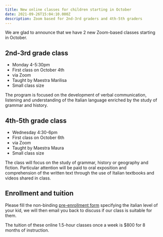 ```yaml
---
title: New online classes for children starting in October
date: 2021-09-26T15:04:10.000Z
description: Zoom based for 2nd-3rd graders and 4th-5th graders
---
```


We are glad to announce that we have 2 new Zoom-based classes starting in October.

## 2nd-3rd grade class

* Monday 4-5:30pm
* First class on October 4th
* via Zoom
* Taught by Maestra Marilisa
* Small class size

The program is focused on the development of verbal communication, listening and understanding of the Italian language enriched by the study of grammar and history.

## 4th-5th grade class

* Wednesday 4:30-6pm
* First class on October 6th
* via Zoom
* Taught by Maestra Maura
* Small class size

The class will focus on the study of grammar, history or geography and fiction. Particular attention will be paid to oral exposition and comprehension of the written text through the use of Italian textbooks and videos shared in class.

## Enrollment and tuition

Please fill the non-binding [pre-enrollment form](https://www.italianschoolsd.com/enroll/) specifying the italian level of your kid, we will then email you back to discuss if our class is suitable for them.

The tuition of these online 1.5-hour classes once a week is $800 for 8 months of instruction.
